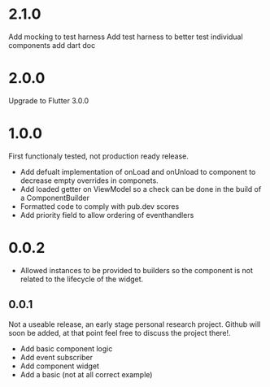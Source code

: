 # 2.1.0
Add mocking to test harness
Add test harness to better test individual components
add dart doc

# 2.0.0
Upgrade to Flutter 3.0.0

# 1.0.0
First functionaly tested, not production ready release.

* Add defualt implementation of onLoad and onUnload to component to decrease empty overrides in componets.
* Add loaded getter on ViewModel so a check can be done in the build of a ComponentBuilder
* Formatted code to comply with pub.dev scores
* Add priority field to allow ordering of eventhandlers

# 0.0.2
* Allowed instances to be provided to builders so the component is not related to the lifecycle of the widget.


## 0.0.1

Not a useable release, an early stage personal research project. 
Github will soon be added, at that point feel free to discuss the project there!.

* Add basic component logic
* Add event subscriber
* Add component widget
* Add a basic (not at all correct example)

